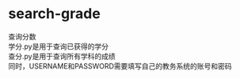 # search-grade
查询分数<br>
学分.py是用于查询已获得的学分<br>
查分.py是用于查询所有学科的成绩<br>
同时，USERNAME和PASSWORD需要填写自己的教务系统的账号和密码
